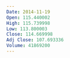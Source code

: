 ```yaml
---
Date: 2014-11-19
Open: 115.440002
High: 115.739998
Low: 113.800003
Close: 114.669998
Adj Close: 107.693336
Volume: 41869200
---
```

